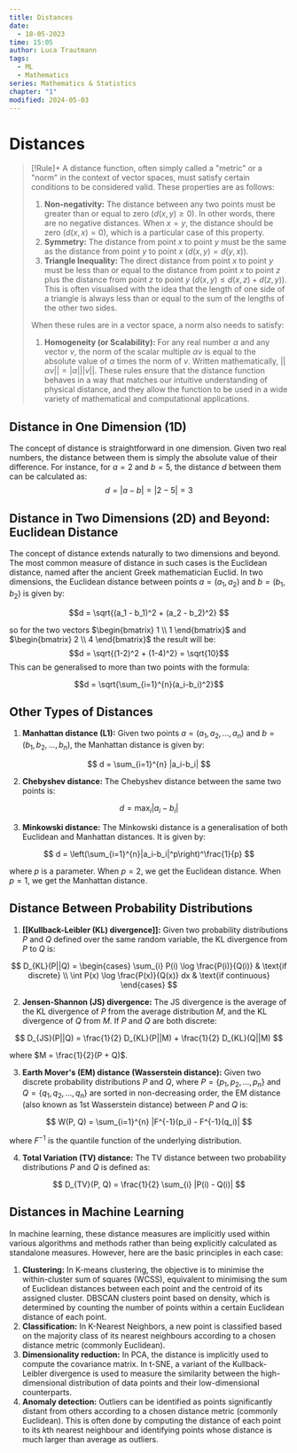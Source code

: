 ```yaml
---
title: Distances
date:
  - 18-05-2023
time: 15:05
author: Luca Trautmann
tags:
  - ML
  - Mathematics
series: Mathematics & Statistics
chapter: "1"
modified: 2024-05-03
---
```


# Distances
>[!Rule]+
>A distance function, often simply called a "metric" or a "norm" in the context of vector spaces, must satisfy certain conditions to be considered valid. These properties are as follows: 
>1.  **Non-negativity:** The distance between any two points must be greater than or equal to zero ($d(x, y) \geq 0$). In other words, there are no negative distances. When $x=y$, the distance should be zero ($d(x, x) = 0$), which is a particular case of this property.
>2.  **Symmetry:** The distance from point $x$ to point $y$ must be the same as the distance from point $y$ to point $x$ ($d(x, y) = d(y, x)$).
>3.  **Triangle Inequality:** The direct distance from point $x$ to point $y$ must be less than or equal to the distance from point $x$ to point $z$ plus the distance from point $z$ to point $y$ ($d(x, y) \leq d(x, z) + d(z, y)$). This is often visualised with the idea that the length of one side of a triangle is always less than or equal to the sum of the lengths of the other two sides.
>
> When these rules are in a vector space, a norm also needs to satisfy:
> 1.  **Homogeneity (or Scalability):** For any real number $\alpha$ and any vector $v$, the norm of the scalar multiple $\alpha v$ is equal to the absolute value of $\alpha$ times the norm of $v$. Written mathematically, $||\alpha v|| = |\alpha| ||v||$.
> These rules ensure that the distance function behaves in a way that matches our intuitive understanding of physical distance, and they allow the function to be used in a wide variety of mathematical and computational applications.


## Distance in One Dimension (1D)

The concept of distance is straightforward in one dimension. Given two real numbers, the distance between them is simply the absolute value of their difference. For instance, for $a = 2$ and $b = 5$, the distance $d$ between them can be calculated as:
$$d = |a - b| = |2 - 5| = 3$$
## Distance in Two Dimensions (2D) and Beyond: Euclidean Distance

The concept of distance extends naturally to two dimensions and beyond. The most common measure of distance in such cases is the Euclidean distance, named after the ancient Greek mathematician Euclid. In two dimensions, the Euclidean distance between points $a = (a_1, a_2)$ and $b = (b_1, b_2)$ is given by:


$$d = \sqrt{(a_1 - b_1)^2 + (a_2 - b_2)^2}
$$

so for the two vectors $\begin{bmatrix} 1 \\ 1 \end{bmatrix}$  and $\begin{bmatrix} 2 \\ 4 \end{bmatrix}$ the result will be: 
$$d = \sqrt{(1-2)^2 + (1-4)^2} = \sqrt{10}$$
This can be generalised to more than two points with the formula:

$$d = \sqrt{\sum_{i=1}^{n}(a_i-b_i)^2}$$
## Other Types of Distances

1. **Manhattan distance (L1):** Given two points $a = (a_1, a_2, ..., a_n)$ and $b = (b_1, b_2, ..., b_n)$, the Manhattan distance is given by:

$$
d = \sum_{i=1}^{n} |a_i-b_i|
$$

2. **Chebyshev distance:** The Chebyshev distance between the same two points is:

$$
d = \max_{i} |a_i-b_i|
$$

3. **Minkowski distance:** The Minkowski distance is a generalisation of both Euclidean and Manhattan distances. It is given by:

$$
d = \left(\sum_{i=1}^{n}|a_i-b_i|^p\right)^\frac{1}{p}
$$


where $p$ is a parameter. When $p=2$, we get the Euclidean distance. When $p=1$, we get the Manhattan distance.

## Distance Between Probability Distributions

1. **[[Kullback-Leibler (KL) divergence]]:** Given two probability distributions $P$ and $Q$ defined over the same random variable, the KL divergence from $P$ to $Q$ is:

$$
D_{KL}(P||Q) = 
\begin{cases} 
\sum_{i} P(i) \log \frac{P(i)}{Q(i)} & \text{if discrete} \\
\int P(x) \log \frac{P(x)}{Q(x)} dx & \text{if continuous}
\end{cases}
$$

2. **Jensen-Shannon (JS) divergence:** The JS divergence is the average of the KL divergence of $P$ from the average distribution $M$, and the KL divergence of $Q$ from $M$. If $P$ and $Q$ are both discrete:

$$
D_{JS}(P||Q) = \frac{1}{2} D_{KL}(P||M) + \frac{1}{2} D_{KL}(Q||M)
$$

where $M = \frac{1}{2}(P + Q)$.

3. **Earth Mover's (EM) distance (Wasserstein distance):** Given two discrete probability distributions $P$ and $Q$, where $P = \{p_1, p_2, ..., p_n\}$ and $Q = \{q_1, q_2, ..., q_n\}$ are sorted in non-decreasing order, the EM distance (also known as 1st Wasserstein distance) between $P$ and $Q$ is:

$$
W(P, Q) = \sum_{i=1}^{n} |F^{-1}(p_i) - F^{-1}(q_i)|
$$

where $F^{-1}$ is the quantile function of the underlying distribution.

4. **Total Variation (TV) distance:** The TV distance between two probability distributions $P$ and $Q$ is defined as:

$$
D_{TV}(P, Q) = \frac{1}{2} \sum_{i} |P(i) - Q(i)|
$$

## Distances in Machine Learning

In machine learning, these distance measures are implicitly used within various algorithms and methods rather than being explicitly calculated as standalone measures. However, here are the basic principles in each case:

1. **Clustering:** In K-means clustering, the objective is to minimise the within-cluster sum of squares (WCSS), equivalent to minimising the sum of Euclidean distances between each point and the centroid of its assigned cluster. DBSCAN clusters point based on density, which is determined by counting the number of points within a certain Euclidean distance of each point.
2. **Classification:** In K-Nearest Neighbors, a new point is classified based on the majority class of its nearest neighbours according to a chosen distance metric (commonly Euclidean).
3. **Dimensionality reduction:** In PCA, the distance is implicitly used to compute the covariance matrix. In t-SNE, a variant of the Kullback-Leibler divergence is used to measure the similarity between the high-dimensional distribution of data points and their low-dimensional counterparts.
4. **Anomaly detection:** Outliers can be identified as points significantly distant from others according to a chosen distance metric (commonly Euclidean). This is often done by computing the distance of each point to its $k$th nearest neighbour and identifying points whose distance is much larger than average as outliers.